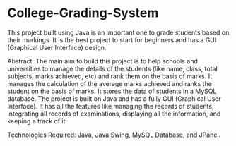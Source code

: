 # College-Grading-System

This project built using Java is an important one to grade students based on their markings. It is the best project to start for beginners and has a GUI (Graphical User Interface) design.

Abstract: The main aim to build this project is to help schools and universities to manage the details of the students (like name, class, total subjects, marks achieved, etc) and rank them on the basis of marks. It manages the calculation of the average marks achieved and ranks the student on the basis of marks. It stores the data of students in a MySQL database. The project is built on Java and has a fully GUI (Graphical User Interface). It has all the features like managing the records of students, integrating all records of examinations, displaying all the information, and keeping a track of it.

Technologies Required: Java, Java Swing, MySQL Database, and JPanel.
